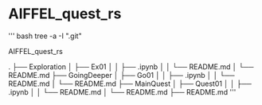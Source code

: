 # AIFFEL_quest_rs
''' bash
tree -a -I ".git"

AIFFEL_quest_rs

.
├── Exploration
│   ├── Ex01
│   │   ├── .ipynb
│   │   └── README.md
│   └── README.md
├── GoingDeeper
│   ├── Go01
│   │   ├── .ipynb
│   │   └── README.md
│   └── README.md
├── MainQuest
│   ├── Quest01
│   │   ├── .ipynb
│   │   └── README.md
│   └── README.md
├── README.md
'''
